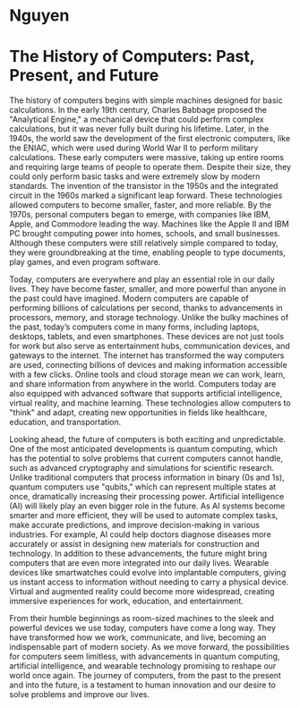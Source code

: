 # Nguyen
# The History of Computers: Past, Present, and Future

The history of computers begins with simple machines designed for basic calculations. In the early 19th century, Charles Babbage proposed the "Analytical Engine," a mechanical device that could perform complex calculations, but it was never fully built during his lifetime. Later, in the 1940s, the world saw the development of the first electronic computers, like the ENIAC, which were used during World War II to perform military calculations. These early computers were massive, taking up entire rooms and requiring large teams of people to operate them. Despite their size, they could only perform basic tasks and were extremely slow by modern standards.
The invention of the transistor in the 1950s and the integrated circuit in the 1960s marked a significant leap forward. These technologies allowed computers to become smaller, faster, and more reliable. By the 1970s, personal computers began to emerge, with companies like IBM, Apple, and Commodore leading the way. Machines like the Apple II and IBM PC brought computing power into homes, schools, and small businesses. Although these computers were still relatively simple compared to today, they were groundbreaking at the time, enabling people to type documents, play games, and even program software.

Today, computers are everywhere and play an essential role in our daily lives. They have become faster, smaller, and more powerful than anyone in the past could have imagined. Modern computers are capable of performing billions of calculations per second, thanks to advancements in processors, memory, and storage technology. Unlike the bulky machines of the past, today’s computers come in many forms, including laptops, desktops, tablets, and even smartphones. These devices are not just tools for work but also serve as entertainment hubs, communication devices, and gateways to the internet.
The internet has transformed the way computers are used, connecting billions of devices and making information accessible with a few clicks. Online tools and cloud storage mean we can work, learn, and share information from anywhere in the world. Computers today are also equipped with advanced software that supports artificial intelligence, virtual reality, and machine learning. These technologies allow computers to "think" and adapt, creating new opportunities in fields like healthcare, education, and transportation.

Looking ahead, the future of computers is both exciting and unpredictable. One of the most anticipated developments is quantum computing, which has the potential to solve problems that current computers cannot handle, such as advanced cryptography and simulations for scientific research. Unlike traditional computers that process information in binary (0s and 1s), quantum computers use "qubits," which can represent multiple states at once, dramatically increasing their processing power.
Artificial intelligence (AI) will likely play an even bigger role in the future. As AI systems become smarter and more efficient, they will be used to automate complex tasks, make accurate predictions, and improve decision-making in various industries. For example, AI could help doctors diagnose diseases more accurately or assist in designing new materials for construction and technology.
In addition to these advancements, the future might bring computers that are even more integrated into our daily lives. Wearable devices like smartwatches could evolve into implantable computers, giving us instant access to information without needing to carry a physical device. Virtual and augmented reality could become more widespread, creating immersive experiences for work, education, and entertainment.

From their humble beginnings as room-sized machines to the sleek and powerful devices we use today, computers have come a long way. They have transformed how we work, communicate, and live, becoming an indispensable part of modern society. As we move forward, the possibilities for computers seem limitless, with advancements in quantum computing, artificial intelligence, and wearable technology promising to reshape our world once again. The journey of computers, from the past to the present and into the future, is a testament to human innovation and our desire to solve problems and improve our lives.